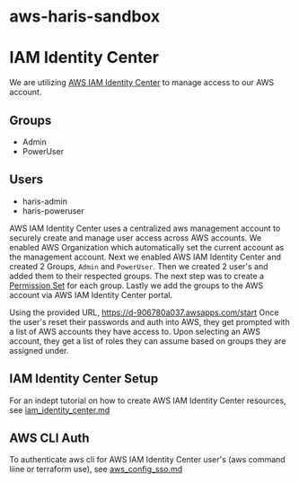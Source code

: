# aws-haris-sandbox

# IAM Identity Center
We are utilizing [AWS IAM Identity Center](https://aws.amazon.com/iam/identity-center/) to manage access to our AWS account.

## Groups

* Admin
* PowerUser

## Users

* haris-admin
* haris-poweruser

AWS IAM Identity Center uses a centralized aws management account to securely create and manage user access across AWS accounts. We enabled AWS Organization which automatically set the current account as the management account. Next we enabled AWS IAM Identity Center and created 2 Groups, `Admin` and `PowerUser`. Then we created 2 user's and added them to their respected groups. The next step was to create a [Permission Set](https://docs.aws.amazon.com/singlesignon/latest/userguide/permissionsetsconcept.html) for each group. Lastly we add the groups to the AWS account via AWS IAM Identity Center portal.

Using the provided URL, https://d-906780a037.awsapps.com/start Once the user's reset their passwords and auth into AWS, they get prompted with a list of AWS accounts they have access to. Upon selecting an AWS account, they get a list of roles they can assume based on groups they are assigned under. 

## IAM Identity Center Setup

For an indept tutorial on how to create AWS IAM Identity Center resources, see [iam_identity_center.md](docs/iam_identity_center.md)

## AWS CLI Auth

To authenticate aws cli for AWS IAM Identity Center user's (aws command liine or terraform use), see [aws_config_sso.md](docs/aws_config_sso.md)